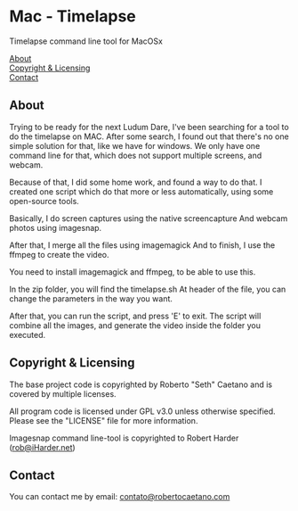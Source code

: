 # Mac - Timelapse 
Timelapse command line tool for MacOSx

[About](#about)  
[Copyright & Licensing](#copyright--licensing)  
[Contact](#contact) 

## About

Trying to be ready for the next Ludum Dare, I've been searching for a tool to do the timelapse on MAC.
After some search, I found out that there's no one simple solution for that, like we have for windows.
We only have one command line for that, which does not support multiple screens, and webcam.

Because of that, I did some home work, and found a way to do that.
I created one script which do that more or less automatically, using some open-source tools.

Basically, I do screen captures using the native screencapture
And webcam photos using imagesnap.

After that, I merge all the files using imagemagick
And to finish, I use the ffmpeg to create the video.

You need to install imagemagick and ffmpeg, to be able to use this.

In the zip folder, you will find the timelapse.sh
At header of the file, you can change the parameters in the way you want.

After that, you can run the script, and press 'E' to exit.
The script will combine all the images, and generate the video inside the folder you executed.

## Copyright & Licensing

The base project code is copyrighted by Roberto "Seth" Caetano and
is covered by multiple licenses.

All program code is licensed under GPL v3.0 unless otherwise
specified.  Please see the "LICENSE" file for more information.

Imagesnap command line-tool is copyrighted to Robert Harder (rob@iHarder.net)

## Contact
You can contact me by email:
    contato@robertocaetano.com
